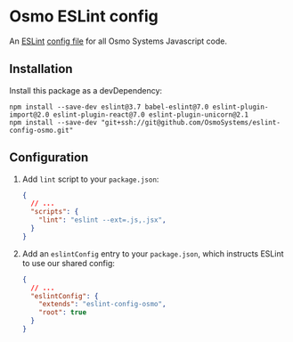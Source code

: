 # Osmo ESLint config

An [ESLint][eslint] [config file][config] for all Osmo Systems Javascript code.

[eslint]: http://eslint.org
[config]: https://eslint.org/docs/developer-guide/shareable-configs

## Installation

Install this package as a devDependency:

    npm install --save-dev eslint@3.7 babel-eslint@7.0 eslint-plugin-import@2.0 eslint-plugin-react@7.0 eslint-plugin-unicorn@2.1
    npm install --save-dev "git+ssh://git@github.com/OsmoSystems/eslint-config-osmo.git"


## Configuration

1. Add `lint` script to your `package.json`:

    ```json
    {
      // ...
      "scripts": {
        "lint": "eslint --ext=.js,.jsx",
      }
    }
    ```

2. Add an `eslintConfig` entry to your `package.json`, which instructs ESLint to use our shared config:

    ```json
    {
      // ...
      "eslintConfig": {
        "extends": "eslint-config-osmo",
        "root": true
      }
    }
    ```
